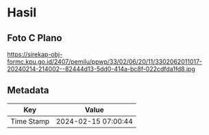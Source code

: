 # Hasil

## Foto C Plano

https://sirekap-obj-formc.kpu.go.id/2407/pemilu/ppwp/33/02/06/20/11/3302062011017-20240214-214002--82444d13-5dd0-414a-bc8f-022cdfda1fd8.jpg


## Metadata

| Key        | Value               |
| ---------- | ------------------- |
| Time Stamp | 2024-02-15 07:00:44 |



